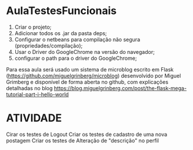 # AulaTestesFuncionais

1. Criar o projeto;
2. Adicionar todos os .jar da pasta deps;
3. Configurar o netbeans para compilação não segura (propriedades/compilação);
3. Usar o Driver do GoogleChrome na versão do navegador;
4. configurar o path para o driver do GoogleChrome;

Para essa aula será usado um sistema de microblog escrito em Flask (https://github.com/miguelgrinberg/microblog) desenvolvido por Miguel Grimberg e disponível de forma aberta no github, com explicações detalhadas no blog https://blog.miguelgrinberg.com/post/the-flask-mega-tutorial-part-i-hello-world


# ATIVIDADE

Cirar os testes de Logout
Criar os testes de cadastro de uma nova postagem
Criar os testes de Alteração de "descrição" no perfil

